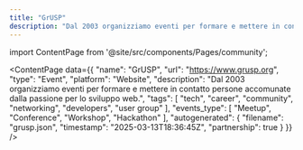 ```yaml
---
title: "GrUSP"
description: "Dal 2003 organizziamo eventi per formare e mettere in contatto persone accomunate dalla passione per lo sviluppo web."
---
```

import ContentPage from '@site/src/components/Pages/community';

<ContentPage
    data={{
  "name": "GrUSP",
  "url": "https://www.grusp.org",
  "type": "Event",
  "platform": "Website",
  "description": "Dal 2003 organizziamo eventi per formare e mettere in contatto persone accomunate dalla passione per lo sviluppo web.",
  "tags": [
    "tech",
    "career",
    "community",
    "networking",
    "developers",
    "user group"
  ],
  "events_type": [
    "Meetup",
    "Conference",
    "Workshop",
    "Hackathon"
  ],
  "autogenerated": {
    "filename": "grusp.json",
    "timestamp": "2025-03-13T18:36:45Z",
    "partnership": true
  }
}}
/>
